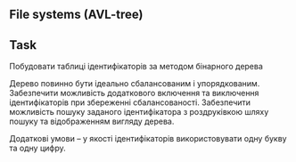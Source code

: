## File systems (AVL-tree)

## Task
Побудовати таблиці ідентифікаторів за методом бінарного дерева

Дерево повинно бути ідеально сбалансованим і упорядкованим. Забезпечити 
можливість додаткового включення та виключення ідентифікаторів при збереженні 
сбалансованості. Забезпечити можливість пошуку заданого ідентифікатора з роздруківкою 
шляху пошуку та відображенням вигляду дерева.

Додаткові умови – у якості ідентифікаторів використовувати одну букву
та одну цифру.

